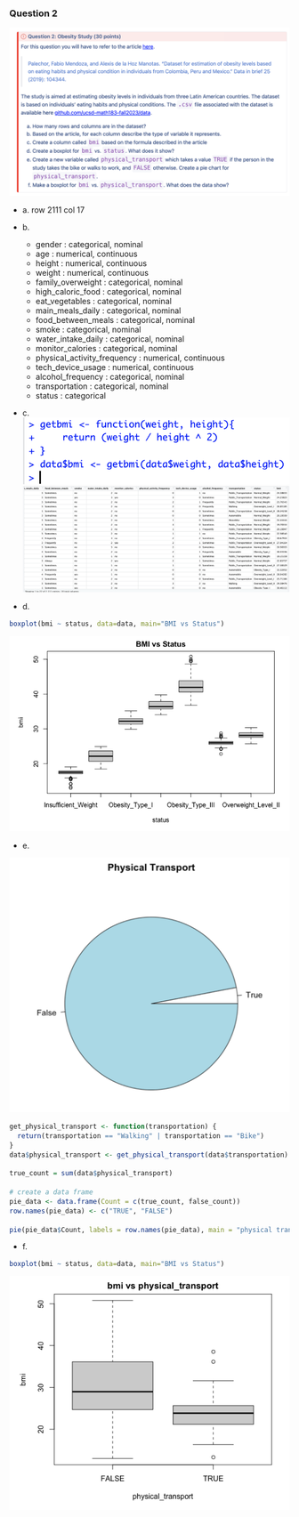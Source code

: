 ### Question 2

![image](Question2_hw1.png)

- a. row 2111 col 17
- b.

  - gender : categorical, nominal
  - age : numerical, continuous
  - height : numerical, continuous
  - weight : numerical, continuous
  - family_overweight : categorical, nominal
  - high_caloric_food : categorical, nominal
  - eat_vegetables : categorical, nominal
  - main_meals_daily : categorical, nominal
  - food_between_meals : categorical, nominal
  - smoke : categorical, nominal
  - water_intake_daily : categorical, nominal
  - monitor_calories : categorical, nominal
  - physical_activity_frequency : numerical, continuous
  - tech_device_usage : numerical, continuous
  - alcohol_frequency : categorical, nominal
  - transportation : categorical, nominal
  - status : categorical

- c. ![Alt text](bmi_code.png)
  ![Alt text](df_with_bmi.png)

- d.

```R
boxplot(bmi ~ status, data=data, main="BMI vs Status")
```

![Alt text](BMI_Status.png)

- e.

![Alt text](Question2_e.png)

```R
get_physical_transport <- function(transportation) {
  return(transportation == "Walking" | transportation == "Bike")
}
data$physical_transport <- get_physical_transport(data$transportation)

true_count = sum(data$physical_transport)

# create a data frame
pie_data <- data.frame(Count = c(true_count, false_count))
row.names(pie_data) <- c("TRUE", "FALSE")

pie(pie_data$Count, labels = row.names(pie_data), main = "physical transport")
```

- f.

```R
boxplot(bmi ~ status, data=data, main="BMI vs Status")
```

![Alt text](bmi_physical_transport_boxplot.png)
